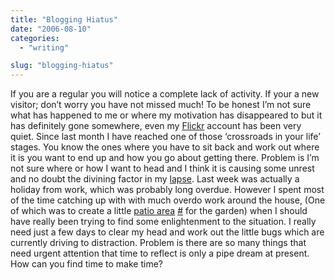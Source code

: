 ```yaml
---
title: "Blogging Hiatus"
date: "2006-08-10"
categories: 
  - "writing"

slug: "blogging-hiatus"
---
```


If you are a regular you will notice a complete lack of activity. If your a new visitor; don’t worry you have not missed much! To be honest I’m not sure what has happened to me or where my motivation has disappeared to but it has definitely gone somewhere, even my [Flickr](https://www.flickr.com/photos/funkylarma/) account has been very quiet. Since last month I have reached one of those ‘crossroads in your life’ stages. You know the ones where you have to sit back and work out where it is you want to end up and how you go about getting there. Problem is I’m not sure where or how I want to head and I think it is causing some unrest and no doubt the divining factor in my [lapse](https://adamchamberlin.info/post/1424920245/gone-off-the-rails). Last week was actually a holiday from work, which was probably long overdue. However I spent most of the time catching up with with much overdo work around the house, (One of which was to create a little [patio area](https://static.flickr.com/57/211197610_ea2268ffca.jpg) [#](https://www.flickr.com/photos/funkylarma/211197610/ "Flickr") for the garden) when I should have really been trying to find some enlightenment to the situation. I really need just a few days to clear my head and work out the little bugs which are currently driving to distraction. Problem is there are so many things that need urgent attention that time to reflect is only a pipe dream at present. How can you find time to make time?
